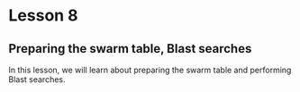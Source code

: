 # Lesson 8

## Preparing the swarm table, Blast searches

In this lesson, we will learn about preparing the swarm table and performing Blast searches.
